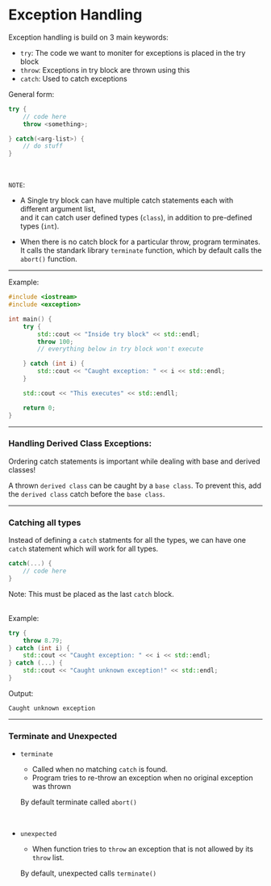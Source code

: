 # Exception Handling

Exception handling is build on 3 main keywords:

- `try`: The code we want to moniter for exceptions is placed in the try block
- `throw`: Exceptions in try block are thrown using this
- `catch`: Used to catch exceptions


General form:

```cpp
try {
    // code here
    throw <something>;

} catch(<arg-list>) {
    // do stuff
}
```
<br>

`NOTE`: 
- A Single try block can have multiple catch statements each with different argument list, <br>and it can catch user defined types (`class`), in addition to pre-defined types (`int`). 


- When there is no catch block for a particular throw, program terminates. <br>It calls the standark library `terminate` function, which by default calls the `abort()` function.

--- 

Example:

```cpp
#include <iostream>
#include <exception>

int main() {
    try {
        std::cout << "Inside try block" << std::endl;
        throw 100;
        // everything below in try block won't execute

    } catch (int i) {
        std::cout << "Caught exception: " << i << std::endl;
    }

    std::cout << "This executes" << std::endll;

    return 0;
}
```
---

### Handling Derived Class Exceptions:

Ordering catch statements is important while dealing with base and derived classes! <br> 

A thrown `derived class` can be caught by a `base class`. To prevent this, add the `derived class` catch before the `base class`.

---

### Catching all types

Instead of defining a `catch` statments for all the types, we can have one `catch` statement which will work for all types.

```cpp
catch(...) {
    // code here
}
```

Note: This must be placed as the last `catch` block.
<br><br>

Example: 
```cpp
try {
    throw 8.79;
} catch (int i) {
    std::cout << "Caught exception: " << i << std::endl;
} catch (...) {
    std::cout << "Caught unknown exception!" << std::endl;
}
```

Output: 
```
Caught unknown exception
```

---

### Terminate and Unexpected

- `terminate`
    - Called when no matching `catch` is found.
    - Program tries to re-throw an exception when no original exception was thrown 

    By default terminate called `abort()`

<br>

- `unexpected`

    - When function tries to `throw` an exception that is not allowed by its `throw` list.

    By default, unexpected calls `terminate()`





